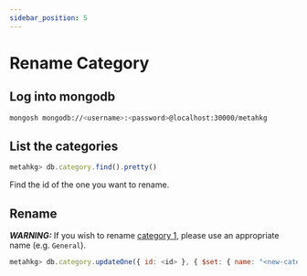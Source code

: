 ```yaml
---
sidebar_position: 5
---
```


# Rename Category

## Log into mongodb

```bash
mongosh mongodb://<username>:<password>@localhost:30000/metahkg
```

## List the categories

```javascript
metahkg> db.category.find().pretty()
```

Find the id of the one you want to rename.

## Rename

**_WARNING:_** If you wish to rename [category 1](./category1), please use an appropriate name (e.g. `General`).

```javascript
metahkg> db.category.updateOne({ id: <id> }, { $set: { name: "<new-category-name>" } })
```
